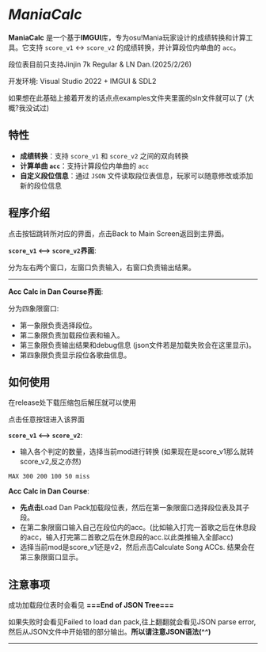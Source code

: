 ﻿# _**ManiaCalc**_

**ManiaCalc** 是一个基于**IMGUI**库，专为osu!Mania玩家设计的成绩转换和计算工具。它支持 `score_v1` <-> `score_v2` 的成绩转换，并计算段位内单曲的 `acc`。

段位表目前只支持Jinjin 7k Regular & LN Dan.(2025/2/26)

开发环境: Visual Studio 2022 + IMGUI & SDL2

如果想在此基础上接着开发的话点点examples文件夹里面的sln文件就可以了 (大概?我没试过)

## 特性

- **成绩转换**：支持 `score_v1` 和 `score_v2` 之间的双向转换
- **计算单曲 `acc`**：支持计算段位内单曲的 `acc`
- **自定义段位信息**：通过 `JSON` 文件读取段位表信息，玩家可以随意修改或添加新的段位信息
## 程序介绍
点击按钮跳转所对应的界面，点击Back to Main Screen返回到主界面。

**`score_v1` <——> `score_v2`界面**:

分为左右两个窗口，左窗口负责输入，右窗口负责输出结果。
    
-----------------------------------

**Acc Calc in Dan Course界面**:

分为四象限窗口:
- 第一象限负责选择段位。
- 第二象限负责加载段位表和输入。
- 第三象限负责输出结果和debug信息 (json文件若是加载失败会在这里显示)。
- 第四象限负责显示段位各歌曲信息。
## 如何使用

在release处下载压缩包后解压就可以使用

点击任意按钮进入该界面

**`score_v1` <——> `score_v2`**:
   - 输入各个判定的数量，选择当前mod进行转换  (如果现在是score_v1那么就转score_v2,反之亦然)
```
MAX 300 200 100 50 miss
```

**Acc Calc in Dan Course**:
   - **先点击**Load Dan Pack加载段位表，然后在第一象限窗口选择段位表及其子段。
   - 在第二象限窗口输入自己在段位内的acc。(比如输入打完一首歌之后在休息段的acc，输入打完第二首歌之后在休息段的acc.以此类推输入全部acc)
   - 选择当前mod是score_v1还是v2，然后点击Calculate Song ACCs. 结果会在第三象限窗口显示。

## 注意事项 

成功加载段位表时会看见 **===End of JSON Tree===**

如果失败时会看见Failed to load dan pack,往上翻翻就会看见JSON parse error,然后从JSON文件中开始错的部分输出。**所以请注意JSON语法(^^)**

-----------------------------------


